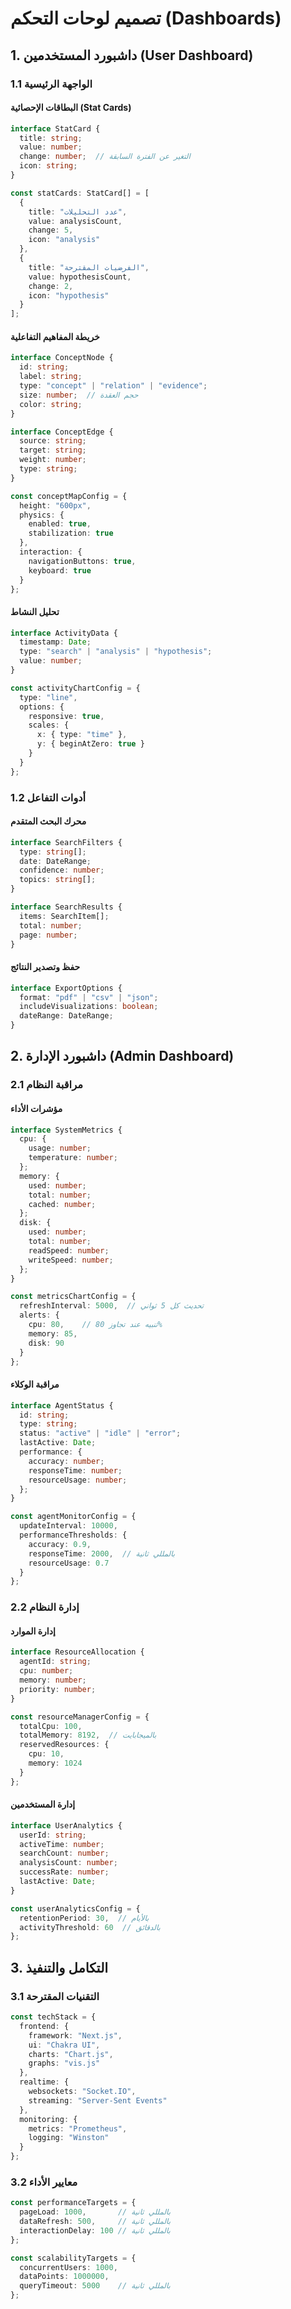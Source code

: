 # تصميم لوحات التحكم (Dashboards)

## 1. داشبورد المستخدمين (User Dashboard)

### 1.1 الواجهة الرئيسية

#### البطاقات الإحصائية (Stat Cards)
```typescript
interface StatCard {
  title: string;
  value: number;
  change: number;  // التغير عن الفترة السابقة
  icon: string;
}

const statCards: StatCard[] = [
  {
    title: "عدد التحليلات",
    value: analysisCount,
    change: 5,
    icon: "analysis"
  },
  {
    title: "الفرضيات المقترحة",
    value: hypothesisCount,
    change: 2,
    icon: "hypothesis"
  }
];
```

#### خريطة المفاهيم التفاعلية
```typescript
interface ConceptNode {
  id: string;
  label: string;
  type: "concept" | "relation" | "evidence";
  size: number;  // حجم العقدة
  color: string;
}

interface ConceptEdge {
  source: string;
  target: string;
  weight: number;
  type: string;
}

const conceptMapConfig = {
  height: "600px",
  physics: {
    enabled: true,
    stabilization: true
  },
  interaction: {
    navigationButtons: true,
    keyboard: true
  }
};
```

#### تحليل النشاط
```typescript
interface ActivityData {
  timestamp: Date;
  type: "search" | "analysis" | "hypothesis";
  value: number;
}

const activityChartConfig = {
  type: "line",
  options: {
    responsive: true,
    scales: {
      x: { type: "time" },
      y: { beginAtZero: true }
    }
  }
};
```

### 1.2 أدوات التفاعل

#### محرك البحث المتقدم
```typescript
interface SearchFilters {
  type: string[];
  date: DateRange;
  confidence: number;
  topics: string[];
}

interface SearchResults {
  items: SearchItem[];
  total: number;
  page: number;
}
```

#### حفظ وتصدير النتائج
```typescript
interface ExportOptions {
  format: "pdf" | "csv" | "json";
  includeVisualizations: boolean;
  dateRange: DateRange;
}
```

## 2. داشبورد الإدارة (Admin Dashboard)

### 2.1 مراقبة النظام

#### مؤشرات الأداء
```typescript
interface SystemMetrics {
  cpu: {
    usage: number;
    temperature: number;
  };
  memory: {
    used: number;
    total: number;
    cached: number;
  };
  disk: {
    used: number;
    total: number;
    readSpeed: number;
    writeSpeed: number;
  };
}

const metricsChartConfig = {
  refreshInterval: 5000,  // تحديث كل 5 ثواني
  alerts: {
    cpu: 80,    // تنبيه عند تجاوز 80%
    memory: 85,
    disk: 90
  }
};
```

#### مراقبة الوكلاء
```typescript
interface AgentStatus {
  id: string;
  type: string;
  status: "active" | "idle" | "error";
  lastActive: Date;
  performance: {
    accuracy: number;
    responseTime: number;
    resourceUsage: number;
  };
}

const agentMonitorConfig = {
  updateInterval: 10000,
  performanceThresholds: {
    accuracy: 0.9,
    responseTime: 2000,  // بالمللي ثانية
    resourceUsage: 0.7
  }
};
```

### 2.2 إدارة النظام

#### إدارة الموارد
```typescript
interface ResourceAllocation {
  agentId: string;
  cpu: number;
  memory: number;
  priority: number;
}

const resourceManagerConfig = {
  totalCpu: 100,
  totalMemory: 8192,  // بالميجابايت
  reservedResources: {
    cpu: 10,
    memory: 1024
  }
};
```

#### إدارة المستخدمين
```typescript
interface UserAnalytics {
  userId: string;
  activeTime: number;
  searchCount: number;
  analysisCount: number;
  successRate: number;
  lastActive: Date;
}

const userAnalyticsConfig = {
  retentionPeriod: 30,  // بالأيام
  activityThreshold: 60  // بالدقائق
};
```

## 3. التكامل والتنفيذ

### 3.1 التقنيات المقترحة

```typescript
const techStack = {
  frontend: {
    framework: "Next.js",
    ui: "Chakra UI",
    charts: "Chart.js",
    graphs: "vis.js"
  },
  realtime: {
    websockets: "Socket.IO",
    streaming: "Server-Sent Events"
  },
  monitoring: {
    metrics: "Prometheus",
    logging: "Winston"
  }
};
```

### 3.2 معايير الأداء

```typescript
const performanceTargets = {
  pageLoad: 1000,       // بالمللي ثانية
  dataRefresh: 500,     // بالمللي ثانية
  interactionDelay: 100 // بالمللي ثانية
};

const scalabilityTargets = {
  concurrentUsers: 1000,
  dataPoints: 1000000,
  queryTimeout: 5000    // بالمللي ثانية
};
``` 